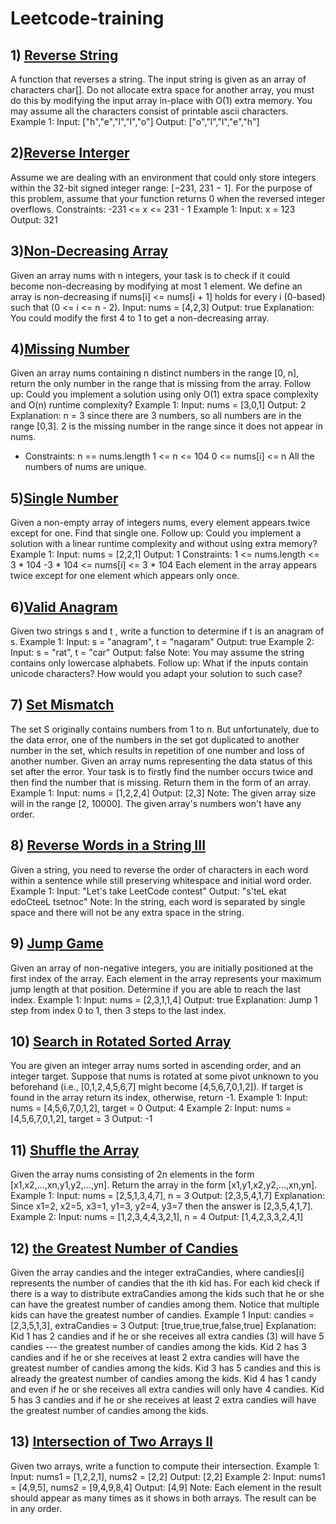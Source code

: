 # Leetcode-training

## 1) [Reverse String ](https://github.com/mauricechouam/Leetcode-training/blob/main/Reverse%20String/code.js)
A function that reverses a string. The input string is given as an array of characters char[].
Do not allocate extra space for another array, you must do this by modifying the input array in-place with O(1) extra memory.
You may assume all the characters consist of printable ascii characters.
Example 1:
Input: ["h","e","l","l","o"]
Output: ["o","l","l","e","h"]

## 2)[Reverse Interger](https://github.com/mauricechouam/Leetcode-training/blob/main/Reverse%20Interger/code.js)
Assume we are dealing with an environment that could only store integers within the 32-bit signed integer range: [−231,  231 − 1]. For the purpose of this problem, assume that your function returns 0 when the reversed integer overflows. Constraints: -231 <= x <= 231 - 1
Example 1:
Input: x = 123
Output: 321

## 3)[Non-Decreasing Array](https://github.com/mauricechouam/Leetcode-training/blob/main/Non-Decreasing%20Array/code.js)
Given an array nums with n integers, your task is to check if it could become non-decreasing by modifying at most 1 element.
We define an array is non-decreasing if nums[i] <= nums[i + 1] holds for every i (0-based) such that (0 <= i <= n - 2).
Input: nums = [4,2,3]
Output: true
Explanation: You could modify the first 4 to 1 to get a non-decreasing array.

## 4)[Missing Number](https://github.com/mauricechouam/Leetcode-training/blob/main/Missing%20Number/code.js)
Given an array nums containing n distinct numbers in the range [0, n], return the only number in the range that is missing from the array.
Follow up: Could you implement a solution using only O(1) extra space complexity and O(n) runtime complexity?
Example 1:
Input: nums = [3,0,1]
Output: 2
Explanation: n = 3 since there are 3 numbers, so all numbers are in the range [0,3]. 2 is the missing number in the range since it does not appear in nums.
* Constraints:
n == nums.length
1 <= n <= 104
0 <= nums[i] <= n
All the numbers of nums are unique.

## 5)[Single Number](https://github.com/mauricechouam/Leetcode-training/blob/main/Reverse%20Words%20in%20a%20String%20III/code.js)
Given a non-empty array of integers nums, every element appears twice except for one. Find that single one.
Follow up: Could you implement a solution with a linear runtime complexity and without using extra memory?
Example 1:
Input: nums = [2,2,1]
Output: 1
Constraints:
1 <= nums.length <= 3 * 104
-3 * 104 <= nums[i] <= 3 * 104
Each element in the array appears twice except for one element which appears only once.
## 6)[Valid Anagram](https://github.com/mauricechouam/Leetcode-training/blob/main/Valid%20Anagram/code.js)
Given two strings s and t , write a function to determine if t is an anagram of s.
Example 1:
Input: s = "anagram", t = "nagaram"
Output: true
Example 2:
Input: s = "rat", t = "car"
Output: false
Note:
You may assume the string contains only lowercase alphabets.
Follow up:
What if the inputs contain unicode characters? How would you adapt your solution to such case?

## 7) [Set Mismatch](https://github.com/mauricechouam/Leetcode-training/blob/main/Set%20Mismatch/code.js)
The set S originally contains numbers from 1 to n. But unfortunately, due to the data error, one of the numbers in the set got duplicated to another number in the set, which results in repetition of one number and loss of another number.
Given an array nums representing the data status of this set after the error. Your task is to firstly find the number occurs twice and then find the number that is missing. Return them in the form of an array.
Example 1:
Input: nums = [1,2,2,4]
Output: [2,3]
Note:
The given array size will in the range [2, 10000].
The given array's numbers won't have any order.

## 8) [Reverse Words in a String III](https://github.com/mauricechouam/Leetcode-training/blob/main/Set%20Mismatch/code.js)
Given a string, you need to reverse the order of characters in each word within a sentence while still preserving whitespace and initial word order.
Example 1:
Input: "Let's take LeetCode contest"
Output: "s'teL ekat edoCteeL tsetnoc"
Note: In the string, each word is separated by single space and there will not be any extra space in the string.

## 9) [Jump Game](https://github.com/mauricechouam/Leetcode-training/blob/main/Jump%20Game/code.js)
Given an array of non-negative integers, you are initially positioned at the first index of the array.
Each element in the array represents your maximum jump length at that position.
Determine if you are able to reach the last index.
Example 1:
Input: nums = [2,3,1,1,4]
Output: true
Explanation: Jump 1 step from index 0 to 1, then 3 steps to the last index.


## 10) [Search in Rotated Sorted Array](https://github.com/mauricechouam/Leetcode-training/blob/main/Search%20in%20Rotated%20Sorted%20Array/code.js)
You are given an integer array nums sorted in ascending order, and an integer target.
Suppose that nums is rotated at some pivot unknown to you beforehand (i.e., [0,1,2,4,5,6,7] might become [4,5,6,7,0,1,2]).
If target is found in the array return its index, otherwise, return -1.
Example 1:
Input: nums = [4,5,6,7,0,1,2], target = 0
Output: 4
Example 2:
Input: nums = [4,5,6,7,0,1,2], target = 3
Output: -1


## 11) [Shuffle the Array](https://github.com/mauricechouam/Leetcode-training/blob/main/Shuffle%20the%20Array/code.js)
Given the array nums consisting of 2n elements in the form [x1,x2,...,xn,y1,y2,...,yn].
Return the array in the form [x1,y1,x2,y2,...,xn,yn].
Example 1:
Input: nums = [2,5,1,3,4,7], n = 3
Output: [2,3,5,4,1,7] 
Explanation: Since x1=2, x2=5, x3=1, y1=3, y2=4, y3=7 then the answer is [2,3,5,4,1,7].
Example 2:
Input: nums = [1,2,3,4,4,3,2,1], n = 4
Output: [1,4,2,3,3,2,4,1]

## 12) [the Greatest Number of Candies](https://github.com/mauricechouam/Leetcode-training/blob/main/Greatest%20Number%20of%20Candies/code.js)
Given the array candies and the integer extraCandies, where candies[i] represents the number of candies that the ith kid has.
For each kid check if there is a way to distribute extraCandies among the kids such that he or she can have the greatest number of candies among them. Notice that multiple kids can have the greatest number of candies.
Example 1
Input: candies = [2,3,5,1,3], extraCandies = 3
Output: [true,true,true,false,true] 
Explanation: 
Kid 1 has 2 candies and if he or she receives all extra candies (3) will have 5 candies --- the greatest number of candies among the kids. 
Kid 2 has 3 candies and if he or she receives at least 2 extra candies will have the greatest number of candies among the kids. 
Kid 3 has 5 candies and this is already the greatest number of candies among the kids. 
Kid 4 has 1 candy and even if he or she receives all extra candies will only have 4 candies. 
Kid 5 has 3 candies and if he or she receives at least 2 extra candies will have the greatest number of candies among the kids. 

## 13) [Intersection of Two Arrays II](https://github.com/mauricechouam/Leetcode-training/blob/main/Shuffle%20the%20Array/code.js)
Given two arrays, write a function to compute their intersection.
Example 1:
Input: nums1 = [1,2,2,1], nums2 = [2,2]
Output: [2,2]
Example 2:
Input: nums1 = [4,9,5], nums2 = [9,4,9,8,4]
Output: [4,9]
Note:
Each element in the result should appear as many times as it shows in both arrays.
The result can be in any order.

